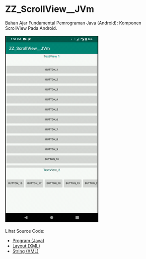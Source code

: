 # ZZ_ScrollView__JVm
Bahan Ajar Fundamental Pemrograman Java (Android): Komponen ScrollView Pada Android.<br><br>
<img src="https://github.com/RizkyKhapidsyah/ZZ_ScrollView__JVm/blob/master/app/rslts/20200427_135013-1587970248241.gif" height=600px width=300px><br><br>
Lihat Source Code:<br>
- <a href="https://github.com/RizkyKhapidsyah/ZZ_ScrollView__JVm/blob/master/app/src/main/java/com/rk/sv/MainActivity.java">Program (Java)</a><br>
- <a href="https://github.com/RizkyKhapidsyah/ZZ_ScrollView__JVm/blob/master/app/src/main/res/layout/activity_main.xml">Layout (XML)</a><br>
- <a href="https://github.com/RizkyKhapidsyah/ZZ_ScrollView__JVm/blob/master/app/src/main/res/values/strings.xml">String (XML)</a>
